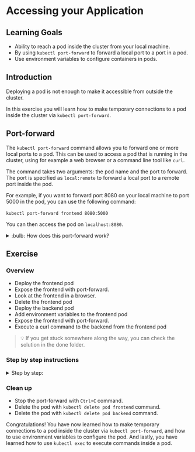 # Accessing your Application

## Learning Goals

- Ability to reach a pod inside the cluster from your local machine.
- By using `kubectl port-forward` to forward a local port to a port in a pod.
- Use environment variables to configure containers in pods.

## Introduction

Deploying a pod is not enough to make it accessible from outside the cluster.

In this exercise you will learn how to make temporary connections to a pod inside the cluster via `kubectl port-forward`.

## Port-forward

The `kubectl port-forward` command allows you to forward one or more local ports to a pod. This can be used to access a pod that is running in the cluster, using for example a web browser or a command line tool like `curl`.

The command takes two arguments: the pod name and the port to forward. The port is specified as `local:remote` to forward a local port to a remote port inside the pod.

For example, if you want to forward port 8080 on your local machine to port 5000 in the pod, you can use the following command:

`kubectl port-forward frontend 8080:5000`

You can then access the pod on `localhost:8080`.

<details>
<summary>:bulb: How does this port-forward work?</summary>

Port forwarding is a network address translation that redirects internet packets form one IP address with specified port number to another `IP:PORT` set.

In Kubernetes `port-forward` creates a tunnel between your local machine and Kubernetes cluster on the specified `IP:PORT` pairs in order to establish connection to the cluster. `kubectl port-forward` allows you to forward not only pods but also services, deployments and other.

More information can be found from [here](https://kubernetes.io/docs/tasks/access-application-cluster/port-forward-access-application-cluster/)

</details>

## Exercise

### Overview

- Deploy the frontend pod
- Expose the frontend with port-forward.
- Look at the frontend in a browser.
- Delete the frontend pod
- Deploy the backend pod
- Add environment variables to the frontend pod
- Expose the frontend with port-forward.
- Execute a curl command to the backend from the frontend pod

> :bulb: If you get stuck somewhere along the way, you can check the solution in the done folder.

### Step by step instructions

<details>
<summary>
Step by step:
</summary>

- Go into the `accessing-your-application` directory and the `start` folder.
- Deploy the frontend pod

<details>
<summary>
Hint on doing that
</summary>

You can use the `kubectl apply -f <filename>` command to deploy the pod.
The pod is defined in the `frontend-pod.yaml` file.

</details>

- Check that the pod is running with `kubectl get pods` command.

You should see something like this:

```
NAME       READY   STATUS    RESTARTS   AGE
frontend   1/1     Running   0          2m
```

- Expose the frontend with port-forward

Port forward can be achieved with:

`kubectl port-forward --address 0.0.0.0 frontend 8080:5000`

> :bulb: We add the `--address 0.0.0.0` option to the port-forward command to make it accept commands coming from remote machines, like your laptop!
> `0.0.0.0` Means any address, so you probably don't want to do this on your own machine in, unless you want to expose something to the internet.

And can then be accessed on `inst<number>.<prefix>.eficode.academy:8080` (from the internet).

> :bulb: VSCode will ask you if you what to see the open port. Unfortunately vscode proxy does not proxy requests correctly back to the pod, so use the URL of the instance instead.

- Look at it in the browser.

Now we will deploy both the frontend and backend pods.

- Stop the port-forward process by pressing `Ctrl-c` in the terminal.
- Delete the frontend pod with `kubectl delete pod frontend` command.
- Deploy the backend pod with `kubectl apply -f backend-pod.yaml` command.
- Check that the pod is running, and note down the IP with `kubectl get pods -o wide` command.

You should see something like this:

```
k get pods backend -o wide
NAME      READY   STATUS    RESTARTS   AGE   IP            NODE                                        NOMINATED NODE   READINESS GATES
backend   1/1     Running   0          11s   10.0.40.196   ip-10-0-35-102.eu-west-1.compute.internal   <none>           <none>
```

In this case the IP is `10.0.40.196`, but it will be different in your case.

**Add environment variables to the frontend pod**

- Open the `frontend-pod.yaml` file and add the following environment variables to the pod:

```yaml
env:
  - name: BACKEND_HOST
    value: "10.0.40.196" # Use the IP address you noted down above
  - name: BACKEND_PORT
    value: "5000"
```

The `env` key is part of the `spec.containers[0]`:

```yaml
apiVersion: v1
kind: Pod
metadata:
  name: frontend
spec:
  containers:
    - name: frontend
      image: ghcr.io/eficode-academy/quotes-flask-frontend:release
      ports:
        - containerPort: 5000
      # <put env: here!>
```

<details>
<summary>
Help me! (solution)
</summary>

```yaml
apiVersion: v1
kind: Pod
metadata:
  name: frontend
spec:
  containers:
    - name: frontend
      image: ghcr.io/eficode-academy/quotes-flask-frontend:release
      ports:
        - containerPort: 5000
      env:
        - name: BACKEND_HOST
          value: "10.0.40.196"
        - name: BACKEND_PORT
          value: "5000"
```

</details>

- Deploy the frontend pod with `kubectl apply -f frontend-pod.yaml` command.

- Check that the pod is running with `kubectl get pods` command.

- Forward a local port to the pod using `kubectl port-forward`.

- Visit the frontend in the browser.

You should see something like this:

![alt](img/app-front-back.png)

(if you don't you might need to refresh the page)

- Exec into the frontend pod with `kubectl exec -it frontend -- /bin/sh` command.

- Execute a curl command to the backend `curl http://<BACKEND_IP>:5000`.

### Extra

<details>
<summary>
Extra exercise
</summary>

While still having the port-forward running

- Access the frontend in the browser and check that it still works and that frontend has access to the backend.
- Try to delete the backend pod with `kubectl delete pod backend` command.
- Try to recreate the backend pod with `kubectl apply -f backend-pod.yaml` command.
- Access the frontend in the browser.
- Does it still have access to the backend?

If not, why not?

<details>
<summary>Solution</summary>

The frontend pod is not configured to automatically re-resolve the backend IP address.
So when we deleted the pod, and recreated it, the IP address changed, but the frontend pod still has the old IP address in its environment variables.

Thankfully Kubernetes has a networking abstraction called `services` which solves this exact (and more!) problem, which we will learn about in the next exercise.

</details>
</details>
</details>

### Clean up

- Stop the port-forward with `Ctrl+C` command.
- Delete the pod with `kubectl delete pod frontend` command.
- Delete the pod with `kubectl delete pod backend` command.

Congratulations! You have now learned how to make temporary connections to a pod inside the cluster via `kubectl port-forward`, and how to use environment variables to configure the pod.
And lastly, you have learned how to use `kubectl exec` to execute commands inside a pod.
